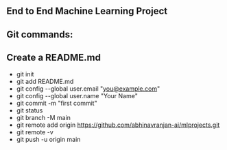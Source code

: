 ## End to End Machine Learning Project

## Git commands:

## Create a README.md

- git init
- git add README.md
- git config --global user.email "you@example.com"
- git config --global user.name "Your Name"
- git commit -m "first commit"
- git status
- git branch -M main
- git remote add origin https://github.com/abhinavranjan-ai/mlprojects.git
- git remote -v
- git push -u origin main